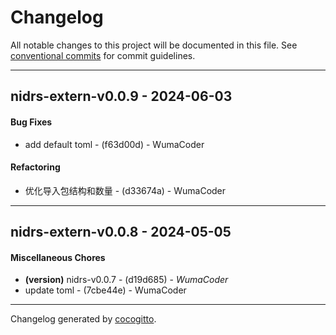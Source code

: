 # Changelog
All notable changes to this project will be documented in this file. See [conventional commits](https://www.conventionalcommits.org/) for commit guidelines.

- - -
## nidrs-extern-v0.0.9 - 2024-06-03
#### Bug Fixes
- add default toml - (f63d00d) - WumaCoder
#### Refactoring
- 优化导入包结构和数量 - (d33674a) - WumaCoder

- - -

## nidrs-extern-v0.0.8 - 2024-05-05
#### Miscellaneous Chores
- **(version)** nidrs-v0.0.7 - (d19d685) - *WumaCoder*
- update toml - (7cbe44e) - WumaCoder

- - -

Changelog generated by [cocogitto](https://github.com/cocogitto/cocogitto).